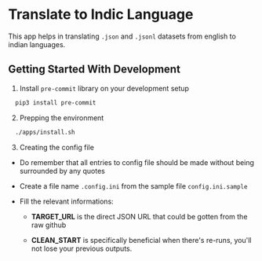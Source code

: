 # Translate to Indic Language

This app helps in translating `.json` and `.jsonl` datasets from english to indian languages.

## Getting Started With Development

1. Install `pre-commit` library on your development setup

```bash
  pip3 install pre-commit
```

2. Prepping the environment

```bash
  ./apps/install.sh
```

3. Creating the config file

- Do remember that all entries to config file should be made without being surrounded by any quotes

- Create a file name `.config.ini` from the sample file `config.ini.sample`

- Fill the relevant informations:

  - **TARGET_URL** is the direct JSON URL that could be gotten from the raw github

  - **CLEAN_START** is specifically beneficial when there's re-runs, you'll not lose your previous outputs.
